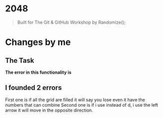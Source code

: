 # 2048
> Built for The Git & GitHub Workshop by Randomize();

# Changes by me

## The Task
**The error in this functionality is** 
## I founded 2 errors
First one is if all the grid are filled it will say you lose even it have the numbers that can combine
Second one is if i use instead of d, i use the left arrow it will move in the opposite direction.

